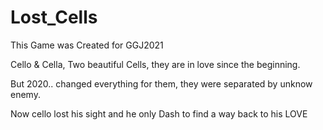 # Lost_Cells
This Game was Created for GGJ2021

Cello & Cella,
Two beautiful Cells, they are in love since the beginning.

But 2020.. changed everything for them, they were separated
by unknow enemy.


Now cello lost his sight and he only Dash to find a way back
to his LOVE
